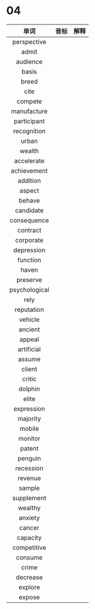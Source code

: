 # 04

|     单词      | 音标 | 解释 |
| :-----------: | :--: | :--: |
|  perspective  |      |      |
|     admit     |      |      |
|   audience    |      |      |
|     basis     |      |      |
|     breed     |      |      |
|     cite      |      |      |
|    compete    |      |      |
|  manufacture  |      |      |
|  participant  |      |      |
|  recognition  |      |      |
|     urban     |      |      |
|    wealth     |      |      |
|  accelerate   |      |      |
|  achievement  |      |      |
|   addition    |      |      |
|    aspect     |      |      |
|    behave     |      |      |
|   candidate   |      |      |
|  consequence  |      |      |
|   contract    |      |      |
|   corporate   |      |      |
|  depression   |      |      |
|   function    |      |      |
|     haven     |      |      |
|   preserve    |      |      |
| psychological |      |      |
|     rely      |      |      |
|  reputation   |      |      |
|    vehicle    |      |      |
|    ancient    |      |      |
|    appeal     |      |      |
|  artificial   |      |      |
|    assume     |      |      |
|    client     |      |      |
|    critic     |      |      |
|    dolphin    |      |      |
|     elite     |      |      |
|  expression   |      |      |
|   majority    |      |      |
|    mobile     |      |      |
|    monitor    |      |      |
|    patent     |      |      |
|    penguin    |      |      |
|   recession   |      |      |
|    revenue    |      |      |
|    sample     |      |      |
|  supplement   |      |      |
|    wealthy    |      |      |
|    anxiety    |      |      |
|    cancer     |      |      |
|   capacity    |      |      |
|  competitive  |      |      |
|    consume    |      |      |
|     crime     |      |      |
|   decrease    |      |      |
|    explore    |      |      |
|    expose     |      |      |